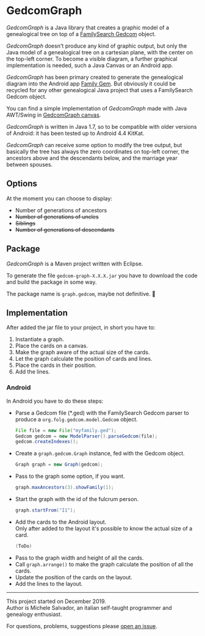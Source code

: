 # GedcomGraph

_GedcomGraph_ is a Java library that creates a graphic model of a genealogical tree on top of a [FamilySearch Gedcom](https://github.com/FamilySearch/Gedcom) object.

_GedcomGraph_ doesn't produce any kind of graphic output, but only the Java model of a genealogical tree on a cartesian plane, with the center on the top-left corner. To become a visible diagram, a further graphical implementation is needed, such a Java Canvas or an Android app.

_GedcomGraph_ has been primary created to generate the genealogical diagram into the Android app [Family Gem](https://github.com/michelesalvador/FamilyGem). But obviously it could be recycled for any other genealogical Java project that uses a FamilySearch Gedcom object.

You can find a simple implementation of _GedcomGraph_ made with Java AWT/Swing in [GedcomGraph canvas](https://github.com/michelesalvador/GedcomGraph-canvas).

_GedcomGraph_ is written in Java 1.7, so to be compatible with older versions of Android: it has been tested up to Android 4.4 KitKat.

_GedcomGraph_ can receive some option to modify the tree output, but basically the tree has always the zero coordinates on top-left corner, the ancestors above and the descendants below, and the marriage year between spouses.

## Options

At the moment you can choose to display:
- Number of generations of ancestors
- ~~Number of generations of uncles~~
- ~~Siblings~~
- ~~Number of generations of descendants~~

## Package

_GedcomGraph_ is a Maven project written with Eclipse.

To generate the file `gedcom-graph-X.X.X.jar` you have to download the code and build the package in some way.

The package name is `graph.gedcom`, maybe not definitive. 😬

## Implementation

After added the jar file to your project, in short you have to:
1. Instantiate a graph.
2. Place the cards on a canvas.
3. Make the graph aware of the actual size of the cards.
4. Let the graph calculate the position of cards and lines.
5. Place the cards in their position.
6. Add the lines.

### Android

In Android you have to do these steps:

- Parse a Gedcom file (*.ged) with the FamilySearch Gedcom parser to produce a `org.folg.gedcom.model.Gedcom` object.
	```java
	File file = new File("myfamily.ged");	
	Gedcom gedcom = new ModelParser().parseGedcom(file);
	gedcom.createIndexes();
	```
- Create a `graph.gedcom.Graph` instance, fed with the Gedcom object.
	```java
	Graph graph = new Graph(gedcom);
- Pass to the graph some option, if you want.
	```java
	graph.maxAncestors(3).showFamily(1);
- Start the graph with the id of the fulcrum person.
	```java
	graph.startFrom("I1");
- Add the cards to the Android layout.<br>
Only after added to the layout it's possible to know the actual size of a card.
	```java
	(ToDo)
- Pass to the graph width and height of all the cards.
- Call `graph.arrange()` to make the graph calculate the position of all the cards.
- Update the position of the cards on the layout.
- Add the lines to the layout.

---

This project started on December 2019.<br>
Author is Michele Salvador, an italian self-taught programmer and genealogy enthusiast.

For questions, problems, suggestions please [open an issue](https://github.com/michelesalvador/GedcomGraph/issues).